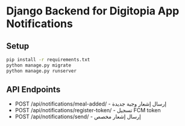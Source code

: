 # Django Backend for Digitopia App Notifications

## Setup
```bash
pip install -r requirements.txt
python manage.py migrate
python manage.py runserver
```

## API Endpoints
- POST /api/notifications/meal-added/ - إرسال إشعار وجبة جديدة
- POST /api/notifications/register-token/ - تسجيل FCM token
- POST /api/notifications/send/ - إرسال إشعار مخصص